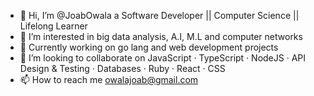 - 👋 Hi, I’m @JoabOwala a Software Developer || Computer Science || Lifelong Learner 
- 👀 I’m interested in big data analysis, A.I, M.L and computer networks
- 🌱 Currently working on go lang and web development projects
- 💞️ I’m looking to collaborate on JavaScript · TypeScript · NodeJS · API Design & Testing · Databases · Ruby · React · CSS
- 📫 How to reach me owalajoab@gmail.com

<!---
JoabOwala/JoabOwala is a ✨ special ✨ repository because its `README.md` (this file) appears on your GitHub profile.
You can click the Preview link to take a look at your changes.
--->
